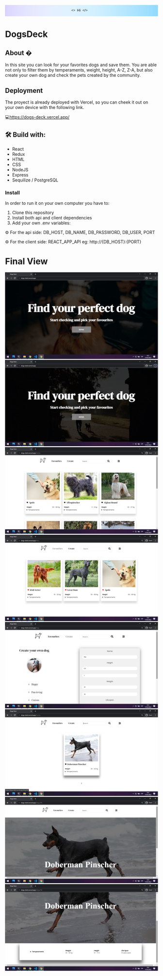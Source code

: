 <img src='client\src\assets\Header.png'/>

# DogsDeck

## About �
In this site you can look for your favorites dogs and save them. You are able not only to filter them by temperaments, weight, height, A-Z, Z-A, but also create your own dog and check the pets created by the community.

## Deployment

The proyect is already deployed with Vercel, so you can cheek it out on your own device with the following link. 
  
💻<a>https://dogs-deck.vercel.app/<a>

## 🛠 Build with:
- React
- Redux
- HTML
- CSS
- NodeJS
- Express
- Sequilize / PostgreSQL
    
### Install
In order to run it on your own computer you have to:
1. Clone this repository
2. Install both api and client dependencies
3. Add your own .env variables: 
  
⚙ For the api side: DB_HOST, DB_NAME, DB_PASSWORD, DB_USER, PORT
  
⚙ For the client side: REACT_APP_API eg: http://{DB_HOST}:{PORT}

# Final View

<img src='client\src\assets\readme\view1.png' />
<img src='client\src\assets\readme\view2.png' />
<img src='client\src\assets\readme\view3.png' />
<img src='client\src\assets\readme\view4.png' />
<img src='client\src\assets\readme\view (1).png' />
<img src='client\src\assets\readme\view (2).png' />
<img src='client\src\assets\readme\view (3).png' />
<img src='client\src\assets\readme\view (4).png' />



